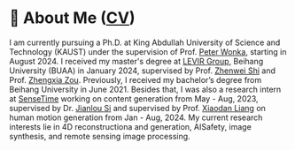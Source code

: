 # 👋 About Me ([CV](https://windvchen.github.io/images/Resume.pdf))
I am currently pursuing a Ph.D. at King Abdullah University of Science and Technology (KAUST) under the supervision of Prof. [Peter Wonka](https://scholar.google.co.uk/citations?user=0EKXSXgAAAAJ&hl=en), starting in August 2024. I received my master's degree at [LEVIR Group](https://levir.buaa.edu.cn/), Beihang University (BUAA) in January 2024, supervised by Prof. [Zhenwei Shi](https://scholar.google.com.hk/citations?user=kNhFWQIAAAAJ&hl=en&oi=ao) and Prof. [Zhengxia Zou](https://scholar.google.com.hk/citations?user=DzwoyZsAAAAJ&hl=en&oi=ao). Previously, I received my bachelor’s degree from Beihang University in June 2021. Besides that, I was also a research intern at [SenseTime](https://www.sensetime.com/en) working on content generation from May - Aug, 2023, supervised by Dr. [Jianlou Si](https://scholar.google.com/citations?user=N21o7qoAAAAJ&hl=en) and supervised by Prof. [Xiaodan Liang](https://scholar.google.com/citations?user=voxznZAAAAAJ&hl=zh-CN) on human motion generation from Jan - Aug, 2024. My current research interests lie in 4D reconstructiona and generation, AISafety, image synthesis, and remote sensing image processing.


